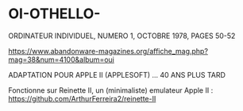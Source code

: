 # OI-OTHELLO-

ORDINATEUR INDIVIDUEL, NUMERO 1, OCTOBRE 1978, PAGES 50-52

https://www.abandonware-magazines.org/affiche_mag.php?mag=38&num=4100&album=oui



ADAPTATION POUR APPLE II (APPLESOFT) ... 40 ANS PLUS TARD

Fonctionne sur Reinette II, un (minimaliste) emulateur Apple II : 
https://github.com/ArthurFerreira2/reinette-II

